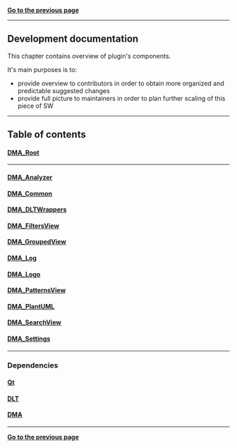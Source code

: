 [**Go to the previous page**](../../README.md)

----

## Development documentation

This chapter contains overview of plugin's components. 

It's main purposes is to:
- provide overview to contributors in order to obtain more organized and predictable suggested changes
- provide full picture to maintainers in order to plan further scaling of this piece of SW


----

## Table of contents


#### [DMA_Root](../../dltmessageanalyzerplugin/src/doc/doc.md)
----
#### [DMA_Analyzer](../../dltmessageanalyzerplugin/src/components/analyzer/doc/doc.md)
#### [DMA_Common](../../dltmessageanalyzerplugin/src/common/doc/doc.md)
#### [DMA_DLTWrappers](../../dltmessageanalyzerplugin/src/dltWrappers/doc/doc.md)
#### [DMA_FiltersView](../../dltmessageanalyzerplugin/src/filtersView/doc/doc.md)
#### [DMA_GroupedView](../../dltmessageanalyzerplugin/src/groupedView/doc/doc.md)
#### [DMA_Log](../../dltmessageanalyzerplugin/src/components/log/doc/doc.md)
#### [DMA_Logo](../../dltmessageanalyzerplugin/src/logo/doc/doc.md)
#### [DMA_PatternsView](../../dltmessageanalyzerplugin/src/patternsView/doc/doc.md)
#### [DMA_PlantUML](../../dltmessageanalyzerplugin/src/plant_uml/doc/doc.md)
#### [DMA_SearchView](../../dltmessageanalyzerplugin/src/components/searchView/doc/doc.md)
#### [DMA_Settings](../../dltmessageanalyzerplugin/src/settings/doc/doc.md)
----

### Dependencies

#### [Qt](./qt.md)
#### [DLT](./dlt.md)
#### [DMA](./dma.md)

----

[**Go to the previous page**](../../README.md)